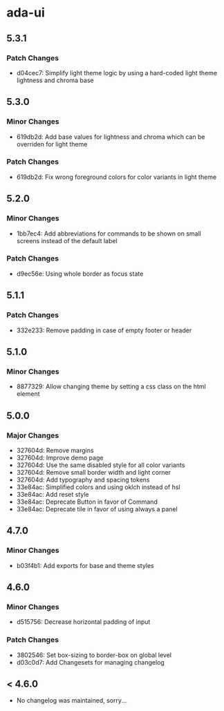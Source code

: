 # ada-ui

## 5.3.1

### Patch Changes

- d04cec7: Simplify light theme logic by using a hard-coded light theme lightness and chroma base

## 5.3.0

### Minor Changes

- 619db2d: Add base values for lightness and chroma which can be overriden for light theme

### Patch Changes

- 619db2d: Fix wrong foreground colors for color variants in light theme

## 5.2.0

### Minor Changes

- 1bb7ec4: Add abbreviations for commands to be shown on small screens instead of the default label

### Patch Changes

- d9ec56e: Using whole border as focus state

## 5.1.1

### Patch Changes

- 332e233: Remove padding in case of empty footer or header

## 5.1.0

### Minor Changes

- 8877329: Allow changing theme by setting a css class on the html element

## 5.0.0

### Major Changes

- 327604d: Remove margins
- 327604d: Improve demo page
- 327604d: Use the same disabled style for all color variants
- 327604d: Remove small border width and light corner
- 327604d: Add typography and spacing tokens
- 33e84ac: Simplified colors and using oklch instead of hsl
- 33e84ac: Add reset style
- 33e84ac: Deprecate Button in favor of Command
- 33e84ac: Deprecate tile in favor of using always a panel

## 4.7.0

### Minor Changes

- b03f4b1: Add exports for base and theme styles

## 4.6.0

### Minor Changes

- d515756: Decrease horizontal padding of input

### Patch Changes

- 3802546: Set box-sizing to border-box on global level
- d03c0d7: Add Changesets for managing changelog

## < 4.6.0

- No changelog was maintained, sorry...
